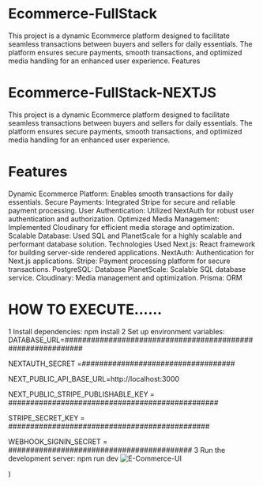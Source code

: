 # Ecommerce-FullStack
This project is a dynamic Ecommerce platform designed to facilitate seamless transactions between buyers and sellers for daily essentials. The platform ensures secure payments, smooth transactions, and optimized media handling for an enhanced user experience.  Features
# Ecommerce-FullStack-NEXTJS
This project is a dynamic Ecommerce platform designed to facilitate seamless transactions between buyers and sellers for daily essentials. The platform ensures secure payments, smooth transactions, and optimized media handling for an enhanced user experience.

# Features
Dynamic Ecommerce Platform: Enables smooth transactions for daily essentials.
Secure Payments: Integrated Stripe for secure and reliable payment processing.
User Authentication: Utilized NextAuth for robust user authentication and authorization.
Optimized Media Management: Implemented Cloudinary for efficient media storage and optimization.
Scalable Database: Used SQL and PlanetScale for a highly scalable and performant database solution.
Technologies Used
Next.js: React framework for building server-side rendered applications.
NextAuth: Authentication for Next.js applications.
Stripe: Payment processing platform for secure transactions.
PostgreSQL: Database
PlanetScale: Scalable SQL database service.
Cloudinary: Media management and optimization.
Prisma: ORM
# HOW TO EXECUTE......
1 Install dependencies: npm install
2  Set up environment variables:
 DATABASE_URL=############################################################

 NEXTAUTH_SECRET =###################################
 
 NEXT_PUBLIC_API_BASE_URL=http://localhost:3000
 
 NEXT_PUBLIC_STRIPE_PUBLISHABLE_KEY = ################################################
 
 STRIPE_SECRET_KEY = ##############################################
 
 WEBHOOK_SIGNIN_SECRET = ##########################################
3 Run the development server: npm run dev
![E-Commerce-UI](https://github.com/user-attachments/assets/5ffc0322-92fe-4a3e-b5ac-c9722ed60605)

)

